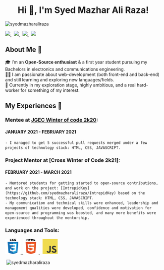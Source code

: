 <h1 align="center">Hi 👋, I'm Syed Mazhar Ali Raza!</h1>

<p align="left"> <img src="https://komarev.com/ghpvc/?username=syedmazharaliraza&label=Profile%20views&color=0e75b6&style=flat" alt="syedmazharaliraza" /> </p>

<a href="https://www.linkedin.com/in/syed-mazhar-ali-raza-4027931ba/">
  <img  width="40px" src="https://cdn.jsdelivr.net/npm/simple-icons@v3/icons/linkedin.svg"/> 
</a> &nbsp;
<a href="https://twitter.com/110Syedmazhar">
  <img  width="40px" src="https://cdn.jsdelivr.net/npm/simple-icons@v3/icons/twitter.svg" />
</a>&nbsp;
<a href="https://instagram.com/_syedmazhar_">
  <img  width="40px" src="https://www.edigitalagency.com.au/wp-content/uploads/Instagram-logo-black-borders-png-transparent-background.png" />
</a>&nbsp;
<a href="mailto:mazharali.raza11@gmail.com">
  <img width="40px" src="https://cdn.jsdelivr.net/npm/simple-icons@v3/icons/gmail.svg" />
</a>


## About Me 🚀
🎓 I’m an **Open-Source enthusiast** & a first year student pursuing my Bachelors in electronics and communications engineering. </br>
👨‍💻  I am passionate about web-development (both front-end and back-end) and still learning and exploring new languages/fields. </br>
🌱 Currently in my exploration stage, highly ambitious, and a real hard-worker for something of my interest.

## My Experiences 🙌
### **Mentee** at [JGEC Winter of code 2k20](https://jwoc2k20.tech/):<br>
#### JANUARY 2021 - FEBRUARY 2021 <br>
    - I managed to get 5 successful pull requests merged under a few projects of technology stack: HTML, CSS, JAVASCRIPT.
### **Project Mentor** at [Cross Winter of Code 2k21]:<br>
#### FEBRUARY 2021 - MARCH 2021 <br>
    - Mentored students for getting started to open-source contributions, and work on the project: [IntrepidKey](https://github.com/syedmazharaliraza/IntrepidKey) based on the technology stack: HTML, CSS, JAVASCRIPT.
    - My communication and technical skills were enhanced, leadership and management qualities were developed, confidence and motivation for open-source and programming was boosted, and many more benefits were experienced throughout the mentorship.

<h3 align="left">Languages and Tools:</h3>
<p align="left"> <a href="https://www.w3schools.com/css/" target="_blank"> <img src="https://raw.githubusercontent.com/devicons/devicon/master/icons/css3/css3-original-wordmark.svg" alt="css3" width="50" height="50"/> </a> <a href="https://www.w3.org/html/" target="_blank"> &nbsp;<img src="https://raw.githubusercontent.com/devicons/devicon/master/icons/html5/html5-original-wordmark.svg" alt="html5" width="50" height="50"/> </a>&nbsp; <a href="https://developer.mozilla.org/en-US/docs/Web/JavaScript" target="_blank"> <img src="https://raw.githubusercontent.com/devicons/devicon/master/icons/javascript/javascript-original.svg" alt="javascript" width="50" height="50"/> </a> </p>

<p>&nbsp;<img align="center" src="https://github-readme-stats.vercel.app/api?username=syedmazharaliraza&show_icons=true&locale=en" alt="syedmazharaliraza" /></p>

